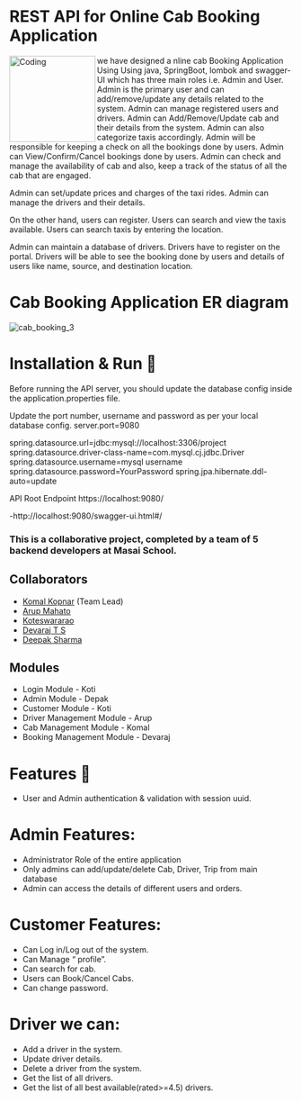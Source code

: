 # REST API for Online Cab Booking Application
<img align="left" alt="Coding" width="153" src="
                                                ">

we  have designed a nline  cab Booking Application Using Using java, SpringBoot, lombok and swagger-UI which has three main roles i.e. Admin and User. Admin is the primary user and can add/remove/update any details related to the system. Admin can manage registered users and drivers. Admin can Add/Remove/Update cab and their details from the system. Admin can also categorize taxis accordingly. Admin will be responsible for keeping a check on all the bookings done by users. Admin can View/Confirm/Cancel bookings done by users. Admin can check and manage the availability of cab and also, keep a track of the status of all the cab that are engaged.

Admin can set/update prices and charges of the taxi rides. Admin can manage the drivers and their details.

On the other hand, users can register. Users can search and view the taxis available. Users can search taxis by entering the location.

Admin can maintain a database of drivers. Drivers have to register on the portal. Drivers will be able to see the booking done by users and details of users like name, source, and destination location.

# Cab Booking Application ER diagram
![cab_booking_3](https://user-images.githubusercontent.com/68966858/185020617-92914a9c-b5e2-4b3b-aa36-dc6a26454cba.jpeg)

# Installation & Run 🌱

Before running the API server, you should update the database config inside the application.properties file.

Update the port number, username and password as per your local database config. server.port=9080

spring.datasource.url=jdbc:mysql://localhost:3306/project spring.datasource.driver-class-name=com.mysql.cj.jdbc.Driver spring.datasource.username=mysql username spring.datasource.password=YourPassword spring.jpa.hibernate.ddl-auto=update

API Root Endpoint https://localhost:9080/

-http://localhost:9080/swagger-ui.html#/

### This is a collaborative project, completed by a team of 5 backend developers at Masai School.

## Collaborators

* [Komal Kopnar](https://www.github.com/Komalkopnar622)  (Team Lead)
* [Arup Mahato](https://www.github.com/arupx3492)
* [Koteswararao](https://www.github.com/Koti79k)
* [Devaraj T S](https://www.github.com/devrajts)
* [Deepak Sharma](https://www.github.com/brahmandeepak)

## Modules

*	Login Module - Koti
*	Admin Module - Depak
*	Customer Module - Koti
*	Driver Management Module - Arup
*	Cab Management Module - Komal
*	Booking Management Module - Devaraj

# Features 🌱

* User and Admin authentication & validation with session uuid.

# Admin Features:

* Administrator Role of the entire application
* Only admins can add/update/delete Cab, Driver, Trip from main database
* Admin can access the details of different users and orders.

# Customer Features:

* Can Log in/Log out of the system.
* Can Manage “ profile”.
* Can search for cab.
* Users can Book/Cancel Cabs.
* Can change password.

# Driver we can:
* Add a driver in the system.
* Update driver details.
* Delete a driver from the system.
* Get the list of all drivers.
* Get the list of all best available(rated>=4.5) drivers.




